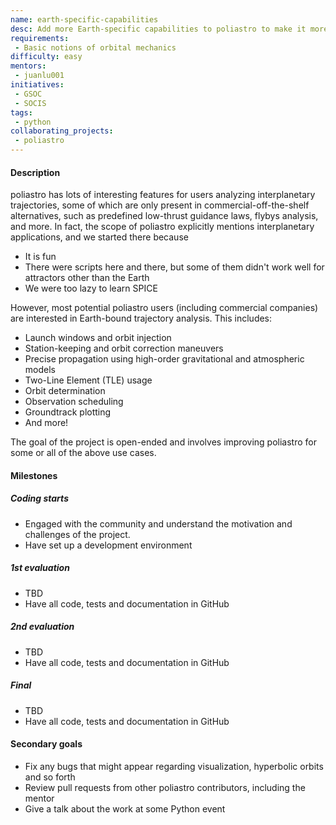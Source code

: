 ```yaml
---
name: earth-specific-capabilities
desc: Add more Earth-specific capabilities to poliastro to make it more attractive for non-interplanetary use cases
requirements:
 - Basic notions of orbital mechanics
difficulty: easy
mentors:
 - juanlu001
initiatives:
 - GSOC
 - SOCIS
tags:
 - python
collaborating_projects:
 - poliastro
---
```


#### Description

poliastro has lots of interesting features for users analyzing interplanetary trajectories, some
of which are only present in commercial-off-the-shelf alternatives, such as
predefined low-thrust guidance laws, flybys analysis, and more. In fact, the scope of poliastro
explicitly mentions interplanetary applications, and we started there because

* It is fun
* There were scripts here and there, but some of them didn't work well for attractors other than the Earth
* We were too lazy to learn SPICE

However, most potential poliastro users (including commercial companies) are interested in
Earth-bound trajectory analysis. This includes:

* Launch windows and orbit injection
* Station-keeping and orbit correction maneuvers
* Precise propagation using high-order gravitational and atmospheric models
* Two-Line Element (TLE) usage
* Orbit determination
* Observation scheduling
* Groundtrack plotting
* And more!

The goal of the project is open-ended and involves improving poliastro for some or all of the above use cases.

#### Milestones

##### Coding starts

* Engaged with the community and understand the motivation and challenges of
  the project.
* Have set up a development environment

##### 1st evaluation

* TBD
* Have all code, tests and documentation in GitHub

##### 2nd evaluation

* TBD
* Have all code, tests and documentation in GitHub

##### Final

* TBD
* Have all code, tests and documentation in GitHub

#### Secondary goals

* Fix any bugs that might appear regarding visualization, hyperbolic orbits and so forth
* Review pull requests from other poliastro contributors, including the mentor
* Give a talk about the work at some Python event


